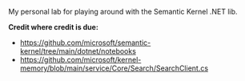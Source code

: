 My personal lab for playing around with the Semantic Kernel .NET lib.

**Credit where credit is due:**
- https://github.com/microsoft/semantic-kernel/tree/main/dotnet/notebooks
- https://github.com/microsoft/kernel-memory/blob/main/service/Core/Search/SearchClient.cs